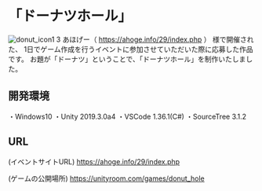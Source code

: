 # 「ドーナツホール」
![donut_icon1 3](https://user-images.githubusercontent.com/33057576/62671760-0f73dc00-b9d3-11e9-8401-826295ffa2b5.gif)
あほげー（ https://ahoge.info/29/index.php ）
様で開催された、
1日でゲーム作成を行うイベントに参加させていただいた際に応募した作品です。
お題が「ドーナツ」ということで、「ドーナツホール」を制作いたしました。

## 開発環境
・Windows10
・Unity 2019.3.0a4
・VSCode 1.36.1(C#)
・SourceTree 3.1.2
## URL
(イベントサイトURL)
https://ahoge.info/29/index.php

(ゲームの公開場所)
https://unityroom.com/games/donut_hole
